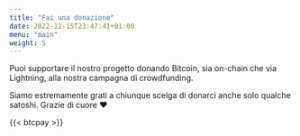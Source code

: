 ```yaml
---
title: "Fai una donazione"
date: 2022-12-15T23:47:41+01:00
menu: "main"
weight: 5
---
```


Puoi supportare il nostro progetto donando Bitcoin, sia on-chain che via Lightning, alla nostra campagna di crowdfunding.

Siamo estremamente grati a chiunque scelga di donarci anche solo qualche satoshi. Grazie di cuore ❤️

{{< btcpay >}}
